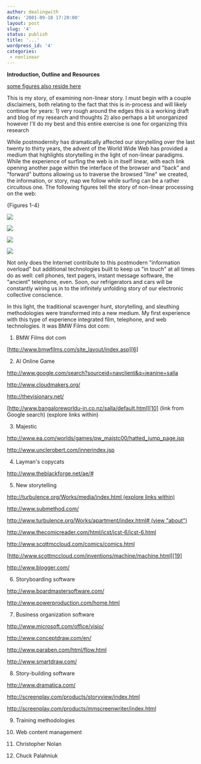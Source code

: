 ```yaml
---
author: dealingwith
date: '2001-09-18 17:20:00'
layout: post
slug: '4'
status: publish
title: '...'
wordpress_id: '4'
categories:
 - nonlinear
---
```


**Introduction, Outline and Resources**


[some figures also reside here][1]


This is my story, of examining non-linear story. I must begin with a couple
disclaimers, both relating to the fact that this is in-process and will likely
continue for years: 1) very rough around the edges this is a working draft and
blog of my research and thoughts 2) also perhaps a bit unorganized however
I'll do my best and this entire exercise is one for organizing this research


While postmodernity has dramatically affected our storytelling over the last
twenty to thirty years, the advent of the World Wide Web has provided a medium
that highlights storytelling in the light of non-linear paradigms. While the
experience of surfing the web is in itself linear, with each link opening
another page within the interface of the browser and "back" and "forward"
buttons allowing us to traverse the browsed "line" we created, the
information, or story, map we follow while surfing can be a rather circuitous
one. The following figures tell the story of non-linear processing on the web:


{Figures 1-4}


![][2]

![][3]

![][4]

![][5]


Not only does the Internet contribute to this postmodern "information
overload" but additional technologies built to keep us "in touch" at all times
do as well: cell phones, text pagers, instant message software, the "ancient"
telephone, even. Soon, our refrigerators and cars will be constantly wiring us
in to the infinitely unfolding story of our electronic collective conscience.


In this light, the traditional scavenger hunt, storytelling, and sleuthing
methodologies were transformed into a new medium. My first experience with
this type of experience integrated film, telephone, and web technologies. It
was BMW Films dot com:


1. BMW Films dot com

[http://www.bmwfilms.com/site_layout/index.asp][6]


2. AI Online Game

[http://www.google.com/search?sourceid=navclient&q=jeanine+salla ][7]

[http://www.cloudmakers.org/ ][8]

[http://thevisionary.net/ ][9]

[http://www.bangaloreworldu-in.co.nz/salla/default.html][10] (link from Google
search) (explore links within)


3. Majestic

[http://www.ea.com/worlds/games/pw_majstc00/hatted_jump_page.jsp ][11]

[http://www.unclerobert.com/innerindex.jsp ][12]


4. Layman's copycats

[http://www.theblackforge.net/ae/# ][13]


5. New storytelling

[http://turbulence.org/Works/media/index.html (explore links within) ][14]

[http://www.submethod.com/ ][15]

[http://www.turbulence.org/Works/apartment/index.html# (view "about")][16]

[http://www.thecomicreader.com/html/icst/icst-6/icst-6.html ][17]

[http://www.scottmccloud.com/comics/comics.html ][18]

[http://www.scottmccloud.com/inventions/machine/machine.html][19]

[http://www.blogger.com/ ][20]


6. Storyboarding software

[ http://www.boardmastersoftware.com/ ][21]

[http://www.powerproduction.com/home.html ][22]


7. Business organization software

[http://www.microsoft.com/office/visio/ ][23]

[http://www.conceptdraw.com/en/ ][24]

[http://www.paraben.com/html/flow.html ][25]

[http://www.smartdraw.com/ ][26]


8. Story-building software

[ http://www.dramatica.com/ ][27]

[http://screenplay.com/products/storyview/index.html ][28]

[http://screenplay.com/products/mmscreenwriter/index.html ][29]


9. Training methodologies


10. Web content management


11. Christopher Nolan


12. Chuck Palahniuk

   [1]: http://www.geocities.com/dealingwith/non_linear_1.htm

   [2]: http://personal.mia.bellsouth.net/mia/d/w/dwm_hope/Slide1.JPG

   [3]: http://personal.mia.bellsouth.net/mia/d/w/dwm_hope/Slide2.JPG

   [4]: http://personal.mia.bellsouth.net/mia/d/w/dwm_hope/Slide3.JPG

   [5]: http://personal.mia.bellsouth.net/mia/d/w/dwm_hope/Slide4.JPG

   [6]: http://www.bmwfilms.com/site_layout/index.asp

   [7]: http://www.google.com/search?sourceid=navclient&q=jeanine+salla

   [8]: http://www.cloudmakers.org/

   [9]: http://thevisionary.net/

   [10]: http://www.bangaloreworldu-in.co.nz/salla/default.html

   [11]: http://www.ea.com/worlds/games/pw_majstc00/hatted_jump_page.jsp

   [12]: http://www.unclerobert.com/innerindex.jsp

   [13]: http://www.theblackforge.net/ae/#

   [14]: http://turbulence.org/Works/media/index.html

   [15]: http://www.submethod.com/

   [16]: http://www.turbulence.org/Works/apartment/index.html#

   [17]: http://www.thecomicreader.com/html/icst/icst-6/icst-6.html

   [18]: http://www.scottmccloud.com/comics/comics.html

   [19]: http://www.scottmccloud.com/inventions/machine/machine.html

   [20]: http://www.blogger.com/

   [21]: http://www.boardmastersoftware.com/

   [22]: http://www.powerproduction.com/home.html

   [23]: http://www.microsoft.com/office/visio/

   [24]: http://www.conceptdraw.com/en/

   [25]: http://www.paraben.com/html/flow.html

   [26]: http://www.smartdraw.com/

   [27]: http://www.dramatica.com/

   [28]: http://screenplay.com/products/storyview/index.html

   [29]: http://screenplay.com/products/mmscreenwriter/index.html